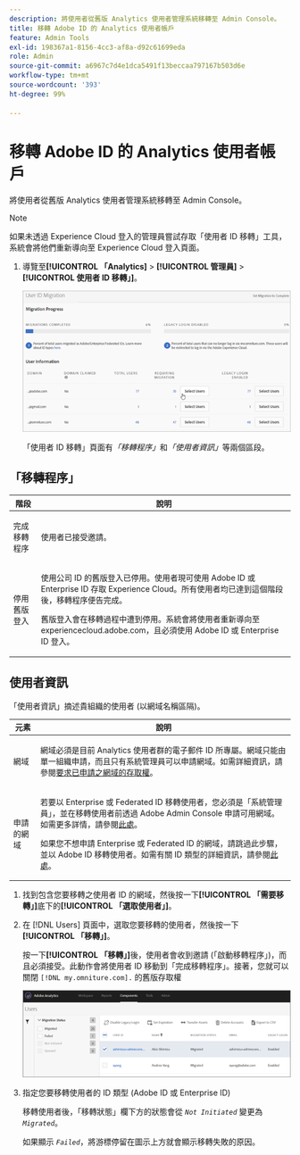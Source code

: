 ```yaml
---
description: 將使用者從舊版 Analytics 使用者管理系統移轉至 Admin Console。
title: 移轉 Adobe ID 的 Analytics 使用者帳戶
feature: Admin Tools
exl-id: 198367a1-8156-4cc3-af8a-d92c61699eda
role: Admin
source-git-commit: a6967c7d4e1dca5491f13beccaa797167b503d6e
workflow-type: tm+mt
source-wordcount: '393'
ht-degree: 99%

---
```


# 移轉 Adobe ID 的 Analytics 使用者帳戶

將使用者從舊版 Analytics 使用者管理系統移轉至 Admin Console。

>[!NOTE]
>
>如果未透過 Experience Cloud 登入的管理員嘗試存取「使用者 ID 移轉」工具，系統會將他們重新導向至 Experience Cloud 登入頁面。

1. 導覽至&#x200B;**[!UICONTROL 「Analytics]** > **[!UICONTROL 管理員]** > **[!UICONTROL 使用者 ID 移轉」]**。

   ![](/help/admin/tools/user-management/user-migration/assets/migration-progress.png)

   「使用者 ID 移轉」頁面有&#x200B;*「移轉程序」*&#x200B;和&#x200B;*「使用者資訊」*&#x200B;等兩個區段。

## 「移轉程序」

<table id="table_F9F1CFF762C745E198CB075A02BA2DDA"> 
   <thead> 
   <tr> 
      <th colname="col1" class="entry"> 階段 </th> 
      <th colname="col2" class="entry"> 說明 </th> 
   </tr>
   </thead>
   <tbody> 
   <tr> 
      <td colname="col1"> <p>完成移轉程序 </p> </td> 
      <td colname="col2"> <p>使用者已接受邀請。 </p> </td> 
   </tr> 
   <tr> 
      <td colname="col1"> <p>停用舊版登入 </p> </td> 
      <td colname="col2"> <p>使用公司 ID 的舊版登入已停用。使用者現可使用 Adobe ID 或 Enterprise ID 存取 Experience Cloud。所有使用者均已達到這個階段後，移轉程序便告完成。 </p> <p>舊版登入會在移轉過程中遭到停用。系統會將使用者重新導向至 <span class="filepath">experiencecloud.adobe.com</span>，且必須使用 Adobe ID 或 Enterprise ID 登入。 </p> </td> 
   </tr> 
   </tbody> 
   </table>

## 使用者資訊

「使用者資訊」摘述貴組織的使用者 (以網域名稱區隔)。

<table id="table_3822E27AF81E4A188562FEB5131548A5"> 
<thead> 
<tr> 
   <th colname="col1" class="entry"> 元素 </th> 
   <th colname="col2" class="entry"> 說明 </th> 
</tr>
</thead>
<tbody> 
<tr> 
   <td colname="col1"> <p>網域 </p> </td> 
   <td colname="col2"> <p>網域必須是目前 Analytics 使用者群的電子郵件 ID 所專屬。網域只能由單一組織申請，而且只有系統管理員可以申請網域。如需詳細資訊，請參閱<a href="https://helpx.adobe.com/tw/enterprise/help/request-access-to-claimed-domain.html">要求已申請之網域的存取權</a>。 </p> </td> 
</tr> 
<tr> 
   <td colname="col1"> <p>申請的網域 </p> </td> 
   <td colname="col2"> <p>若要以 Enterprise 或 Federated ID 移轉使用者，您必須是「系統管理員」，並在移轉使用者前透過 Adobe Admin Console 申請可用網域。 如需更多詳情，請參閱<a href="https://helpx.adobe.com/tw/enterprise/help/identity.html">此處</a>。 </p> <p>如果您不想申請 Enterprise 或 Federated ID 的網域，請跳過此步驟，並以 Adobe ID 移轉使用者。如需有關 ID 類型的詳細資訊，請參閱<a href="https://helpx.adobe.com/tw/enterprise/help/identity.html">此處</a>。 </p> </td> 
</tr> 
</tbody> 
</table>

1. 找到包含您要移轉之使用者 ID 的網域，然後按一下&#x200B;**[!UICONTROL 「需要移轉」]**&#x200B;底下的&#x200B;**[!UICONTROL 「選取使用者」]**。
1. 在 [!DNL Users] 頁面中，選取您要移轉的使用者，然後按一下&#x200B;**[!UICONTROL 「移轉」]**。

   按一下&#x200B;**[!UICONTROL 「移轉」]**&#x200B;後，使用者會收到邀請 (「啟動移轉程序」)，而且必須接受。此動作會將使用者 ID 移動到「完成移轉程序」。接著，您就可以關閉 `[!DNL my.omniture.com].` 的舊版存取權

   ![](/help/admin/tools/user-management/user-migration/assets/user-info.png)

1. 指定您要移轉使用者的 ID 類型 (Adobe ID 或 Enterprise ID)

   移轉使用者後，「移轉狀態」欄下方的狀態會從 *`Not Initiated`* 變更為 *`Migrated`*。

   如果顯示 *`Failed`*，將游標停留在圖示上方就會顯示移轉失敗的原因。
